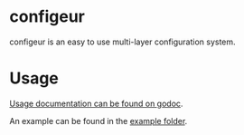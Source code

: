 # configeur
configeur is an easy to use multi-layer configuration system.

# Usage
[Usage documentation can be found on godoc](http://godoc.org/pkg/github.com/paked/configeur).

An example can be found in the [example folder](http://github.com/paked/configeur/blob/master/example/).
